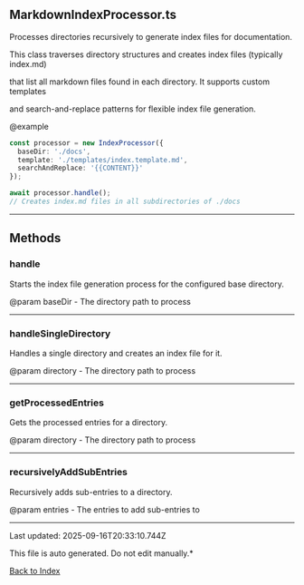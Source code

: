 ## MarkdownIndexProcessor.ts





 Processes directories recursively to generate index files for documentation.



 This class traverses directory structures and creates index files (typically index.md)

 that list all markdown files found in each directory. It supports custom templates

 and search-and-replace patterns for flexible index file generation.



 @example

 ```typescript
 const processor = new IndexProcessor({
   baseDir: './docs',
   template: './templates/index.template.md',
   searchAndReplace: '{{CONTENT}}'
 });

 await processor.handle();
 // Creates index.md files in all subdirectories of ./docs
 ```
 



---



## Methods



### **handle**

 Starts the index file generation process for the configured base directory.

 

 @param baseDir - The directory path to process

 



---



### **handleSingleDirectory**

 Handles a single directory and creates an index file for it.

 

 @param directory - The directory path to process

 



---



### **getProcessedEntries**

 Gets the processed entries for a directory.

 

 @param directory - The directory path to process

 



---



### **recursivelyAddSubEntries**

 Recursively adds sub-entries to a directory.

 

 @param entries - The entries to add sub-entries to

 



---



Last updated: 2025-09-16T20:33:10.744Z



This file is auto generated. Do not edit manually.*



[Back to Index](./index.md)